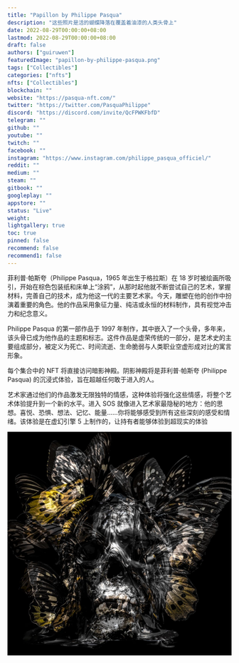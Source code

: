 ```yaml
---
title: "Papillon by Philippe Pasqua"
description: "这些照片是活的蝴蝶降落在覆盖着油漆的人类头骨上"
date: 2022-08-29T00:00:00+08:00
lastmod: 2022-08-29T00:00:00+08:00
draft: false
authors: ["guiruwen"]
featuredImage: "papillon-by-philippe-pasqua.png"
tags: ["Collectibles"]
categories: ["nfts"]
nfts: ["Collectibles"]
blockchain: ""
website: "https://pasqua-nft.com/"
twitter: "https://twitter.com/PasquaPhilippe"
discord: "https://discord.com/invite/QcFPWKFbfD"
telegram: ""
github: ""
youtube: ""
twitch: ""
facebook: ""
instagram: "https://www.instagram.com/philippe_pasqua_officiel/"
reddit: ""
medium: ""
steam: ""
gitbook: ""
googleplay: ""
appstore: ""
status: "Live"
weight: 
lightgallery: true
toc: true
pinned: false
recommend: false
recommend1: false
---
```

菲利普·帕斯夸（Philippe Pasqua，1965 年出生于格拉斯）在 18 岁时被绘画所吸引，开始在棕色包装纸和床单上“涂鸦”，从那时起他就不断尝试自己的艺术，掌握材料，完善自己的技术，成为他这一代的主要艺术家。今天，雕塑在他的创作中扮演着重要的角色。他的作品采用象征力量、纯洁或永恒的材料制作，具有视觉冲击力和纪念意义。

Philippe Pasqua 的第一部作品于 1997 年制作，其中嵌入了一个头骨，多年来，该头骨已成为他作品的主题和标志。这件作品是虚荣传统的一部分，是艺术史的主要组成部分，被定义为死亡、时间流逝、生命脆弱与人类职业空虚形成对比的寓言形象。

每个集合中的 NFT 将直接访问暗影神殿。阴影神殿将是菲利普·帕斯夸 (Philippe Pasqua) 的沉浸式体验，旨在超越任何敢于进入的人。

艺术家通过他们的作品激发无限独特的情感，这种体验将强化这些情感，将整个艺术体验提升到一个新的水平。进入 SOS 就像进入艺术家最隐秘的地方：他的思想。喜悦、恐惧、想法、记忆、能量……你将能够感受到所有这些深刻的感受和情绪。该体验是在虚幻引擎 5 上制作的，让持有者能够体验到超现实的体验



![nft](01.png)